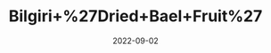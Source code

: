 ---
title: 'Bilgiri+%27Dried+Bael+Fruit%27'
date: '2022-09-02' 
metatag: '' 
inventory: '0' 
draft: false 
# meta description 
shortDescripton: ''
description: 'Herb'
longdescription: ''
featured: True
# product Price
price: '20.0'
# Product Short Description
shortDescription: ''
productID: 'BB13AAA2-9A2A-ED11-9968-005056B3A416'
type: 'products'
category: 'Herb' 
thumnailproduct: 'https://aminsaddiquidawakhana.eralive.net/images/products/BB13AAA2-9A2A-ED11-9968-005056B3A4161.png' 
images:
  - image: 'images/products/BB13AAA2-9A2A-ED11-9968-005056B3A4161.png'  
Variants:
---